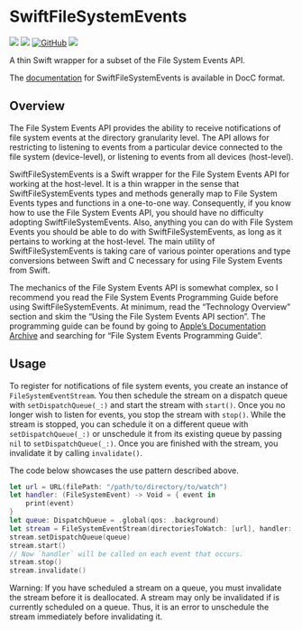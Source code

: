 # SwiftFileSystemEvents

[![](https://img.shields.io/endpoint?url=https%3A%2F%2Fswiftpackageindex.com%2Fapi%2Fpackages%2Fjgvanwyk%2FSwiftFileSystemEvents%2Fbadge%3Ftype%3Dswift-versions)](https://swiftpackageindex.com/jgvanwyk/SwiftFileSystemEvents)
[![](https://img.shields.io/endpoint?url=https%3A%2F%2Fswiftpackageindex.com%2Fapi%2Fpackages%2Fjgvanwyk%2FSwiftFileSystemEvents%2Fbadge%3Ftype%3Dplatforms)](https://swiftpackageindex.com/jgvanwyk/SwiftFileSystemEvents)
[![GitHub](https://img.shields.io/github/license/jgvanwyk/SwiftFileSystemEvents)](https://opensource.org/licenses/MIT)
[![](https://img.shields.io/badge/Documentation-DocC-blue)](https://swiftpackageindex.com/jgvanwyk/SwiftFileSystemEvents/master/documentation)

A thin Swift wrapper for a subset of the File System Events API.

The 
[documentation](https://swiftpackageindex.com/jgvanwyk/SwiftFileSystemEvents/master/documentation)
for SwiftFileSystemEvents is available in DocC format.

## Overview

The File System Events API provides the ability to receive notifications of file
system events at the directory granularity level. The API allows for restricting
to listening to events from a particular device connected to the file system
(device-level), or listening to events from all devices (host-level).

SwiftFileSystemEvents is a Swift wrapper for the File System Events API for
working at the host-level. It is a thin wrapper in the sense that
SwiftFileSystemEvents types and methods generally map to File System Events
types and functions in a one-to-one way. Consequently, if you know how to use
the File System Events API, you should have no difficulty adopting
SwiftFileSystemEvents. Also, anything you can do with File System Events you
should be able to do with SwiftFileSystemEvents, as long as it pertains to
working at the host-level. The main utility of SwiftFileSystemEvents is
taking care of various pointer operations and type conversions between Swift and
C necessary for using File System Events from Swift.

The mechanics of the File System Events API is somewhat complex, so I recommend
you read the File System Events Programming Guide before using
SwiftFileSystemEvents. At minimum, read the “Technology Overview” section and
skim the “Using the File System Events API section”. The programming guide can
be found by going to
[Appleʼs Documentation Archive](https://developer.apple.com/library/archive/navigation/)
and searching for “File System Events Programming Guide”.

## Usage

To register for notifications of file system events, you create an instance of
`FileSystemEventStream`. You then schedule the stream on a dispatch queue with
`setDispatchQueue(_:)` and start the stream with `start()`. Once you no longer wish
to listen for events, you stop the stream with `stop()`. While the stream is
stopped, you can schedule it on a different queue with `setDispatchQueue(_:)` or
unschedule it from its existing queue by passing `nil` to `setDispatchQueue(_:)`.
Once you are finished with the stream, you invalidate it by calling `invalidate()`.

The code below showcases the use pattern described above.

```swift
let url = URL(filePath: "/path/to/directory/to/watch")
let handler: (FileSystemEvent) -> Void = { event in
    print(event)
}
let queue: DispatchQueue = .global(qos: .background)
let stream = FileSystemEventStream(directoriesToWatch: [url], handler: handler)
stream.setDispatchQueue(queue)
stream.start()
// Now `handler` will be called on each event that occurs.
stream.stop()
stream.invalidate()
```

Warning: If you have scheduled a stream on a queue, you must invalidate the
stream before it is deallocated. A stream may only be invalidated if is
currently scheduled on a queue. Thus, it is an error to unschedule the stream
immediately before invalidating it.

